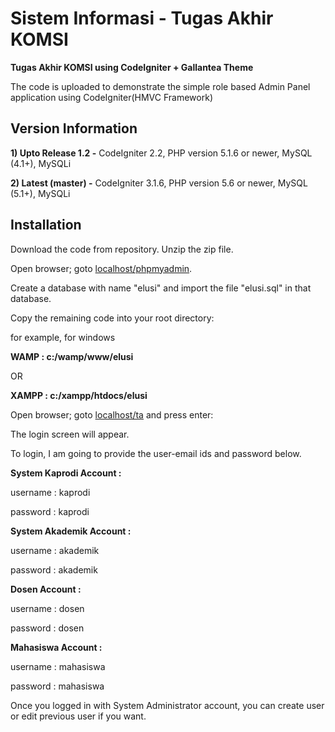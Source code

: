# Sistem Informasi - Tugas Akhir KOMSI
**Tugas Akhir KOMSI using CodeIgniter + Gallantea Theme**

The code is uploaded to demonstrate the simple role based Admin Panel application using CodeIgniter(HMVC Framework)

## Version Information
**1) Upto Release 1.2 -** CodeIgniter 2.2, PHP version 5.1.6 or newer, MySQL (4.1+), MySQLi
    
**2) Latest (master) -** CodeIgniter 3.1.6, PHP version 5.6 or newer, MySQL (5.1+), MySQLi

## Installation

Download the code from repository.
Unzip the zip file.

Open browser; goto [localhost/phpmyadmin](http://localhost/phpmyadmin).

Create a database with name "elusi" and import the file "elusi.sql" in that database.

Copy the remaining code into your root directory:

for example, for windows

**WAMP : c:/wamp/www/elusi**

OR

**XAMPP : c:/xampp/htdocs/elusi**

Open browser; goto [localhost/ta](http://localhost/ta) and press enter:

The login screen will appear.

To login, I am going to provide the user-email ids and password below.

**System Kaprodi Account :**

username : kaprodi

password : kaprodi

**System Akademik Account :**

username : akademik

password : akademik

**Dosen Account :**

username :  dosen

password : dosen

**Mahasiswa Account :**

username : mahasiswa

password : mahasiswa

Once you logged in with System Administrator account, you can create user or edit previous user if you want.